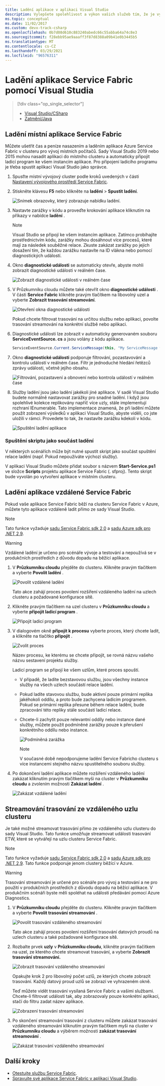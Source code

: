 ```yaml
---
title: Ladění aplikace v aplikaci Visual Studio
description: Vylepšete spolehlivost a výkon vašich služeb tím, že je vyvíjíte a ladíte v aplikaci Visual Studio v místním vývojovém clusteru.
ms.topic: conceptual
ms.date: 11/02/2017
ms.custom: devx-track-csharp
ms.openlocfilehash: 0b7d08d610c883240abedc66c55abba64a74c8e3
ms.sourcegitcommit: f28ebb95ae9aaaff3f87d8388a09b41e0b3445b5
ms.translationtype: MT
ms.contentlocale: cs-CZ
ms.lasthandoff: 03/29/2021
ms.locfileid: "96576311"
---
```

# <a name="debug-your-service-fabric-application-by-using-visual-studio"></a>Ladění aplikace Service Fabric pomocí Visual Studia
> [!div class="op_single_selector"]
> * [Visual Studio/CSharp](service-fabric-debugging-your-application.md) 
> * [Zatmění/Java](service-fabric-debugging-your-application-java.md)
>


## <a name="debug-a-local-service-fabric-application"></a>Ladění místní aplikace Service Fabric
Můžete ušetřit čas a peníze nasazením a laděním aplikace Azure Service Fabric v clusteru pro vývoj místních počítačů. Sady Visual Studio 2019 nebo 2015 mohou nasadit aplikaci do místního clusteru a automaticky připojit ladicí program ke všem instancím aplikace. Pro připojení ladicího programu je třeba spustit aplikaci Visual Studio jako správce.

1. Spusťte místní vývojový cluster podle kroků uvedených v části [Nastavení vývojového prostředí Service Fabric](service-fabric-get-started.md).
2. Stiskněte klávesu **F5** nebo klikněte na **ladění**  >  **Spustit ladění**.
   
    ![Snímek obrazovky, který zobrazuje nabídku ladění.][startdebugging]
3. Nastavte zarážky v kódu a proveďte krokování aplikace kliknutím na příkazy v nabídce **ladění** .
   
   > [!NOTE]
   > Visual Studio se připojí ke všem instancím aplikace. Zatímco probíhajíte prostřednictvím kódu, zarážky mohou dosáhnout více procesů, které mají za následek souběžné relace. Zkuste zakázat zarážky po jejich dosažení tím, že každou zarážku nastavíte na ID vlákna nebo pomocí diagnostických událostí.
   > 
   > 
4. Okno **diagnostické události** se automaticky otevře, abyste mohli zobrazit diagnostické události v reálném čase.
   
    ![Zobrazit diagnostické události v reálném čase][diagnosticevents]
5. V Průzkumníku cloudu můžete také otevřít okno **diagnostické události** .  V části **Service Fabric** klikněte pravým tlačítkem na libovolný uzel a vyberte **Zobrazit trasování streamování**.
   
    ![Otevření okna diagnostické události][viewdiagnosticevents]
   
    Pokud chcete filtrovat trasování na určitou službu nebo aplikaci, povolte trasování streamování na konkrétní službě nebo aplikaci.
6. Diagnostické události lze zobrazit v automaticky generovaném souboru **ServiceEventSource. cs** a jsou volány z kódu aplikace.
   
    ```csharp
    ServiceEventSource.Current.ServiceMessage(this, "My ServiceMessage with a parameter {0}", result.Value.ToString());
    ```
7. Okno **diagnostické události** podporuje filtrování, pozastavování a kontrolu událostí v reálném čase.  Filtr je jednoduché hledání řetězců zprávy události, včetně jejího obsahu.
   
    ![Filtrování, pozastavení a obnovení nebo kontrola událostí v reálném čase][diagnosticeventsactions]
8. Služby ladění jsou jako ladění jakékoli jiné aplikace. V sadě Visual Studio budete normálně nastavovat zarážky pro snadné ladění. I když jsou spolehlivé kolekce replikovány napříč více uzly, stále implementují rozhraní IEnumerable. Tato implementace znamená, že při ladění můžete použít zobrazení výsledků v aplikaci Visual Studio, abyste viděli, co jste uložili v rámci. Provedete to tak, že nastavíte zarážku kdekoli v kódu.
   
    ![Spuštění ladění aplikace][breakpoint]


### <a name="running-a-script-as-part-of-debugging"></a>Spuštění skriptu jako součást ladění
V některých scénářích může být nutné spustit skript jako součást spuštění relace ladění (např. Pokud nepoužíváte výchozí služby).

V aplikaci Visual Studio můžete přidat soubor s názvem **Start-Service.ps1** ve složce **Scripts** projektu aplikace Service Fabric (. sfproj). Tento skript bude vyvolán po vytvoření aplikace v místním clusteru.


<!--Every topic should have next steps and links to the next logical set of content to keep the customer engaged-->

## <a name="debug-a-remote-service-fabric-application"></a>Ladění aplikace vzdálené Service Fabric
Pokud vaše aplikace Service Fabric běží na clusteru Service Fabric v Azure, můžete tyto aplikace vzdáleně ladit přímo ze sady Visual Studio.

> [!NOTE]
> Tato funkce vyžaduje [sadu Service Fabric sdk 2,0](https://www.microsoft.com/web/handlers/webpi.ashx?command=getinstallerredirect&appid=MicrosoftAzure-ServiceFabric-VS2015) a [sadu Azure sdk pro .NET 2,9](https://azure.microsoft.com/downloads/).    

<!-- -->
> [!WARNING]
> Vzdálené ladění je určeno pro scénáře vývoje a testování a nepoužívá se v produkčních prostředích z důvodu dopadu na běžící aplikace.

1. V **Průzkumníku cloudu** přejděte do clusteru. Klikněte pravým tlačítkem a vyberte **Povolit ladění** .
   
    ![Povolit vzdálené ladění][enableremotedebugging]
   
    Tato akce zahájí proces povolení rozšíření vzdáleného ladění na uzlech clusteru a požadované konfigurace sítě.
2. Klikněte pravým tlačítkem na uzel clusteru v **Průzkumníku cloudu** a vyberte **připojit ladicí program** .
   
    ![Připojit ladicí program][attachdebugger]
3. V dialogovém okně **připojit k procesu** vyberte proces, který chcete ladit, a klikněte na tlačítko **připojit** .
   
    ![Zvolit proces][chooseprocess]
   
    Název procesu, ke kterému se chcete připojit, se rovná názvu vašeho názvu sestavení projektu služby.
   
    Ladicí program se připojí ke všem uzlům, které proces spouští.
   
   * V případě, že ladíte bezstavovou službu, jsou všechny instance služby na všech uzlech součástí relace ladění.
   * Pokud ladíte stavovou službu, bude aktivní pouze primární replika jakéhokoli oddílu, a proto bude zachycena ladicím programem. Pokud se primární replika přesune během relace ladění, bude zpracování této repliky stále součástí ladicí relace.
   * Chcete-li zachytit pouze relevantní oddíly nebo instance dané služby, můžete použít podmíněné zarážky pouze k přerušení konkrétního oddílu nebo instance.
     
     ![Podmíněná zarážka][conditionalbreakpoint]
     
     > [!NOTE]
     > V současné době nepodporujeme ladění Service Fabricho clusteru s více instancemi stejného názvu spustitelného souboru služby.
     > 
     > 
4. Po dokončení ladění aplikace můžete rozšíření vzdáleného ladění zakázat kliknutím pravým tlačítkem myši na cluster v **Průzkumníku cloudu** a zvolením možnosti **Zakázat ladění** .
   
    ![Zakázat vzdálené ladění][disableremotedebugging]

## <a name="streaming-traces-from-a-remote-cluster-node"></a>Streamování trasování ze vzdáleného uzlu clusteru
Je také možné streamovat trasování přímo ze vzdáleného uzlu clusteru do sady Visual Studio. Tato funkce umožňuje streamovat události trasování ETW, které se vytvářejí na uzlu clusteru Service Fabric.

> [!NOTE]
> Tato funkce vyžaduje [sadu Service Fabric sdk 2,0](https://www.microsoft.com/web/handlers/webpi.ashx?command=getinstallerredirect&appid=MicrosoftAzure-ServiceFabric-VS2015) a [sadu Azure sdk pro .NET 2,9](https://azure.microsoft.com/downloads/).
> Tato funkce podporuje jenom clustery běžící v Azure.
> 
> 

<!-- -->
> [!WARNING]
> Trasování streamování je určené pro scénáře pro vývoj a testování a ne pro použití v produkčních prostředích z důvodu dopadu na běžící aplikace.
> V produkčním scénáři byste měli spoléhat na události předávání pomocí Azure Diagnostics.

1. V **Průzkumníku cloudu** přejděte do clusteru. Klikněte pravým tlačítkem a vyberte **Povolit trasování streamování** .
   
    ![Povolit trasování vzdáleného streamování][enablestreamingtraces]
   
    Tato akce zahájí proces povolení rozšíření trasování datových proudů na uzlech clusteru a také požadované konfigurace sítě.
2. Rozbalte prvek **uzly** v **Průzkumníku cloudu**, klikněte pravým tlačítkem na uzel, ze kterého chcete streamovat trasování, a vyberte **Zobrazit trasování streamování.**
   
    ![Zobrazit trasování vzdáleného streamování][viewremotestreamingtraces]
   
    Opakujte krok 2 pro libovolný počet uzlů, ze kterých chcete zobrazit trasování. Každý datový proud uzlů se zobrazí ve vyhrazeném okně.
   
    Teď můžete vidět trasování vysílaná Service Fabric a vašimi službami. Chcete-li filtrovat události tak, aby zobrazovaly pouze konkrétní aplikaci, stačí do filtru zadat název aplikace.
   
    ![Zobrazení trasování streamování][viewingstreamingtraces]
3. Po skončení streamování trasování z clusteru můžete zakázat trasování vzdáleného streamování kliknutím pravým tlačítkem myši na cluster v **Průzkumníku cloudu** a výběrem možnosti **zakázat trasování streamování** .
   
    ![Zakázat trasování vzdáleného streamování][disablestreamingtraces]

## <a name="next-steps"></a>Další kroky
* [Otestujte službu Service Fabric](service-fabric-testability-overview.md).
* [Spravujte své aplikace Service Fabric v aplikaci Visual Studio](service-fabric-manage-application-in-visual-studio.md).

<!--Image references-->
[startdebugging]: ./media/service-fabric-debugging-your-application/startdebugging.png
[diagnosticevents]: ./media/service-fabric-debugging-your-application/diagnosticevents.png
[viewdiagnosticevents]: ./media/service-fabric-debugging-your-application/viewdiagnosticevents.png
[diagnosticeventsactions]: ./media/service-fabric-debugging-your-application/diagnosticeventsactions.png
[breakpoint]: ./media/service-fabric-debugging-your-application/breakpoint.png
[enableremotedebugging]: ./media/service-fabric-debugging-your-application/enableremotedebugging.png
[attachdebugger]: ./media/service-fabric-debugging-your-application/attachdebugger.png
[chooseprocess]: ./media/service-fabric-debugging-your-application/chooseprocess.png
[conditionalbreakpoint]: ./media/service-fabric-debugging-your-application/conditionalbreakpoint.png
[disableremotedebugging]: ./media/service-fabric-debugging-your-application/disableremotedebugging.png
[enablestreamingtraces]: ./media/service-fabric-debugging-your-application/enablestreamingtraces.png
[viewingstreamingtraces]: ./media/service-fabric-debugging-your-application/viewingstreamingtraces.png
[viewremotestreamingtraces]: ./media/service-fabric-debugging-your-application/viewremotestreamingtraces.png
[disablestreamingtraces]: ./media/service-fabric-debugging-your-application/disablestreamingtraces.png
